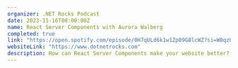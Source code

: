 ```yaml
---
organizer: .NET Rocks Podcast
date: 2023-11-16T08:00:00Z
name: React Server Components with Aurora Walberg
completed: true
link: "https://open.spotify.com/episode/0H7qULd6k1w1Zp09G8lcWZ?si=W0qzUL8RSvO4eJO6IkyAUA"
websiteLink: "https://www.dotnetrocks.com"
description: How can React Server Components make your website better? While at NDC in Porto, Carl and Richard talked to Aurora Walberg about her work with RSC and Next.js 13. Aurora discusses mixing server and client rendering - and server rendering within client rendering! While it's still early days, if you're looking for options in the React development space, RSC is worth a look!
---
```

